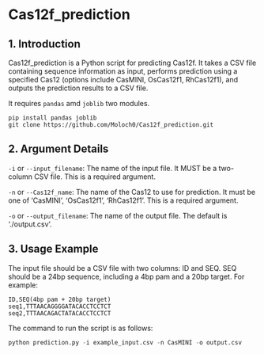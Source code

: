 # Cas12f_prediction

## 1. Introduction

Cas12f_prediction is a Python script for predicting Cas12f. It takes a CSV file containing sequence information as input, performs prediction using a specified Cas12 (options include CasMINI, OsCas12f1, RhCas12f1), and outputs the prediction results to a CSV file.

It requires `pandas` amd `joblib` two modules.

```shell
pip install pandas joblib
git clone https://github.com/Moloch0/Cas12f_prediction.git
```

## 2. Argument Details

`-i` or `--input_filename`: The name of the input file. It MUST be a two-column CSV file. This is a required argument.

`-n` or `--Cas12f_name`: The name of the Cas12 to use for prediction. It must be one of ‘CasMINI’, ‘OsCas12f1’, ‘RhCas12f1’. This is a required argument.

`-o` or `--output_filename`: The name of the output file. The default is ‘./output.csv’.

## 3. Usage Example

The input file should be a CSV file with two columns: ID and SEQ. SEQ should be a 24bp sequence, including a 4bp pam and a 20bp target. For example:

```csv
ID,SEQ(4bp pam + 20bp target)
seq1,TTTAACAGGGGATACACCTCCTCT
seq2,TTTAACAGACTATACACCTCCTCT
```

The command to run the script is as follows:

```python
python prediction.py -i example_input.csv -n CasMINI -o output.csv
```
